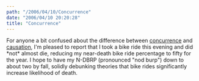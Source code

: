 ```yaml
---
path: "/2006/04/10/Concurrence" 
date: "2006/04/10 20:20:28" 
title: "Concurrence" 
---
```

<p>For anyone a bit confused about the difference between <a href="http://typewriting.org/2006/03/18/Reminder%3A_You_Will_Die/">concurrence</a> and <a href="http://en.wikipedia.org/wiki/Hypoglycemia#Determining_the_cause">causation</a>, I'm pleased to report that I took a bike ride this evening and did *not* almost die, reducing my near-death bike ride percentage to fifty for the year. I hope to have my N-DBRP (pronounced "nod burp") down to about two by fall, solidly debunking theories that bike rides significantly increase likelihood of death.</p>